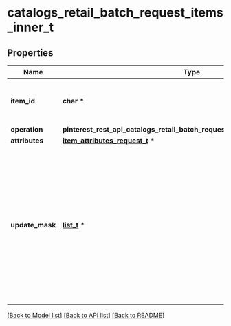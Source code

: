 # catalogs_retail_batch_request_items_inner_t

## Properties
Name | Type | Description | Notes
------------ | ------------- | ------------- | -------------
**item_id** | **char \*** | The catalog item id in the merchant namespace | 
**operation** | **pinterest_rest_api_catalogs_retail_batch_request_items_inner_OPERATION_e** |  | 
**attributes** | [**item_attributes_request_t**](item_attributes_request.md) \* |  | 
**update_mask** | [**list_t**](update_mask_field_type.md) \* | The list of product attributes to be updated. Attributes specified in the update mask without a value specified in the body will be deleted from the product item. | [optional] 

[[Back to Model list]](../README.md#documentation-for-models) [[Back to API list]](../README.md#documentation-for-api-endpoints) [[Back to README]](../README.md)


